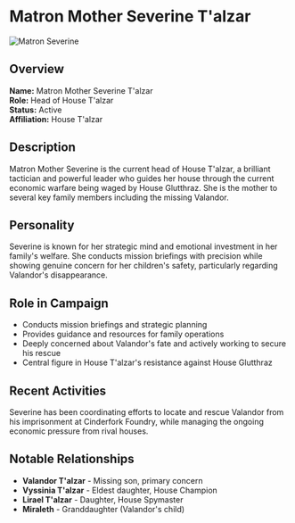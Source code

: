 # Matron Mother Severine T'alzar

<link rel="stylesheet" href="../drow_theme.css">

![Matron Severine](images/matron_mother_severine.webp)

## Overview
**Name:** Matron Mother Severine T'alzar  
**Role:** Head of House T'alzar  
**Status:** Active  
**Affiliation:** House T'alzar  

## Description
Matron Mother Severine is the current head of House T'alzar, a brilliant tactician and powerful leader who guides her house through the current economic warfare being waged by House Glutthraz. She is the mother to several key family members including the missing Valandor.

## Personality
Severine is known for her strategic mind and emotional investment in her family's welfare. She conducts mission briefings with precision while showing genuine concern for her children's safety, particularly regarding Valandor's disappearance.

## Role in Campaign
- Conducts mission briefings and strategic planning
- Provides guidance and resources for family operations
- Deeply concerned about Valandor's fate and actively working to secure his rescue
- Central figure in House T'alzar's resistance against House Glutthraz

## Recent Activities
Severine has been coordinating efforts to locate and rescue Valandor from his imprisonment at Cinderfork Foundry, while managing the ongoing economic pressure from rival houses.

## Notable Relationships
- **Valandor T'alzar** - Missing son, primary concern
- **Vyssinia T'alzar** - Eldest daughter, House Champion
- **Lirael T'alzar** - Daughter, House Spymaster
- **Miraleth** - Granddaughter (Valandor's child)